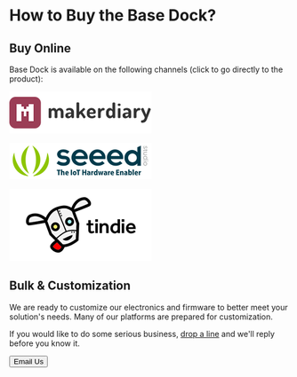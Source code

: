 # How to Buy the Base Dock?

## Buy Online

Base Dock is available on the following channels (click to go directly to the product):

[![makerdiary store](images/makerdiary-store-logo.png)](https://store.makerdiary.com/collections/frontpage/products/base-dock)

[![SeeedStudio](images/seeed_logo_2018_horizontal.png)](https://www.seeedstudio.com/)

[![Tindie](images/tindie-logo.png)](https://www.tindie.com/products/Zelin/base-dock-grove-compatible/)

## Bulk & Customization

We are ready to customize our electronics and firmware to better meet your solution's needs. Many of our platforms are prepared for customization.

If you would like to do some serious business, [drop a line](mailto:zelin@makerdiary.com) and we'll reply before you know it.

<a href="mailto:zelin@makerdiary.com"><button data-md-color-primary="marsala"><i class="fa fa-envelope"></i> Email Us</button></a>